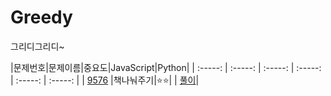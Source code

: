 # Greedy

그리디그리디~

<!-- <div align="center">

| Tables   |      Are      |  Cool |
| -------- | :-----------: | ----: |
| col 1 is | left-aligned  | $1600 |
| col 2 is |   centered    |   $12 |
| col 3 is | right-aligned |    $1 |

</div> -->

|문제번호|문제이름|중요도|JavaScript|Python|
| :-----: | :-----: | :-----: | :-----: | :-----: | :-----: |
| <a href="https://www.acmicpc.net/problem/9576" target="_blank">9576</a> |책나눠주기|⭐️⭐️|  | <a href="https://www.acmicpc.net/problem/9576" target="_blank">풀이</a>|
